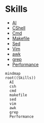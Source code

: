 # Skills

* [AI](AI/AIEntry.md)
* [CShell](CShell/CShellEntry.md)
* [Cmd](Cmd/CmdEntry.md)
* [Makefile](Makefile/MakefileEntry.md)
* [Sed](Sed/SedEntry.md)
* [Vim](Vim/VimEntry.md)
* [awk](awk/AwkEntry.md)
* [grep](grep/GrepEntry.md)
* [Performance](Performance/PerformanceEntry.md)

```mermaid
mindmap
root((Skills))
  AI
  csh
  cmd
  makefile
  sed
  vim
  awk
  grep
  Performance
```
